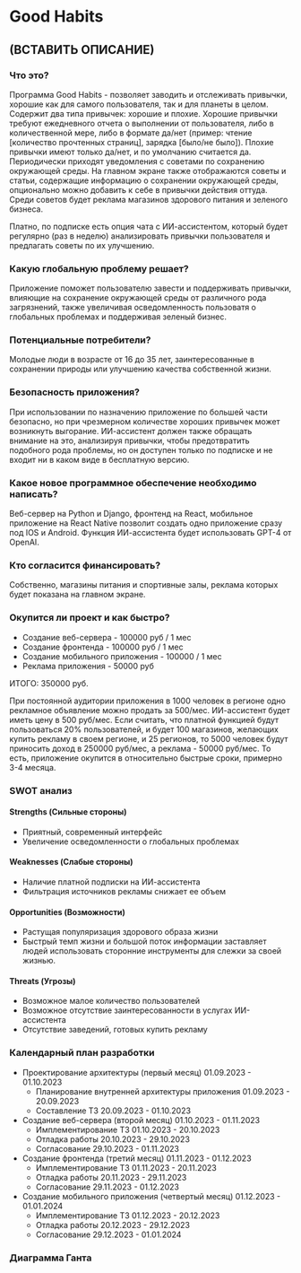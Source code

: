 # Good Habits

## (ВСТАВИТЬ ОПИСАНИЕ)

### Что это?

Программа Good Habits - позволяет заводить и отслеживать привычки,
хорошие как для самого пользователя, так и для планеты в
целом. Содержит два типа привычек: хорошие и плохие. Хорошие привычки
требуют ежедневного отчета о выполнении от пользователя, либо в
количественной мере, либо в формате да/нет (пример: чтение [количество
прочтенных страниц], зарядка [было/не было]). Плохие привычки имеют
только да/нет, и по умолчанию считается да. Периодически приходят
уведомления с советами по сохранению окружающей среды. На главном
экране также отображаются советы и статьи, содержащие информацию о
сохранении окружающей среды, опционально можно добавить к себе в
привычки действия оттуда. Среди советов будет реклама магазинов
здорового питания и зеленого бизнеса.

Платно, по подписке есть опция чата с
ИИ-ассистентом, который будет регулярно (раз в неделю) анализировать
привычки пользователя и предлагать советы по их улучшению.

### Какую глобальную проблему решает?

Приложение поможет пользователю завести и поддерживать привычки,
влияющие на сохранение окружающей среды от различного рода
загрязнений, также увеличивая осведомленность пользоватя о глобальных
проблемах и поддерживая зеленый бизнес.

### Потенциальные потребители?

Молодые люди в возрасте от 16 до 35 лет, заинтересованные в сохранении
природы или улучшению качества собственной жизни.

### Безопасность приложения?

При использовании по назначению приложение по большей части
безопасно, но при чрезмерном количестве хороших привычек может
возникнуть выгорание. ИИ-ассистент должен также обращать внимание на
это, анализируя привычки, чтобы предотвратить подобного рода проблемы,
но он доступен только по подписке и не входит ни в каком виде в
бесплатную версию.

### Какое новое программное обеспечение необходимо написать?

Веб-сервер на Python и Django, фронтенд на React, мобильное приложение
на React Native позволит создать одно приложение сразу под IOS и
Android. Функция ИИ-ассистента будет использовать GPT-4 от OpenAI.

### Кто согласится финансировать?

Собственно, магазины питания и спортивные залы, реклама которых будет
показана на главном экране.

### Окупится ли проект и как быстро?

- Создание веб-сервера - 100000 руб / 1 мес
- Создание фронтенда - 100000 руб / 1 мес
- Создание мобильного приложения - 100000 / 1 мес
- Реклама приложения - 50000 руб

ИТОГО: 350000 руб.

При постоянной аудитории приложения в 1000 человек в регионе одно
рекламное объявление можно продать за 500/мес. ИИ-ассистент будет
иметь цену в 500 руб/мес. Если считать, что платной функцией будут
пользоваться 20% пользователей, и будет 100 магазинов, желающих купить
рекламу в своем регионе, и 25 регионов, то 5000 человек будут
приносить доход в 250000 руб/мес, а реклама - 50000 руб/мес. То есть,
приложение окупится в относительно быстрые сроки, примерно 3-4 месяца.

### SWOT анализ

#### Strengths (Сильные стороны)

- Приятный, современный интерфейс
- Увеличение осведомленности о глобальных проблемах

#### Weaknesses (Слабые стороны)

- Наличие платной подписки на ИИ-ассистента
- Фильтрация источников рекламы снижает ее объем

#### Opportunities (Возможности)

- Растущая популяризация здорового образа жизни
- Быстрый темп жизни и большой поток информации заставляет людей
  использовать сторонние инструменты для слежки за своей жизнью.

#### Threats (Угрозы)

- Возможное малое количество пользователей
- Возможное отсутствие заинтересованности в услугах ИИ-ассистента
- Отсутствие заведений, готовых купить рекламу

### Календарный план разработки

- Проектирование архитектуры (первый месяц) 01.09.2023 - 01.10.2023
  - Планирование внутренней архитектуры приложения 01.09.2023 -
    20.09.2023 
  - Составление ТЗ 20.09.2023 - 01.10.2023
- Создание веб-сервера (второй месяц) 01.10.2023 - 01.11.2023
  - Имплементирование ТЗ 01.10.2023 - 20.10.2023
  - Отладка работы 20.10.2023 - 29.10.2023
  - Согласование 29.10.2023 - 01.11.2023
- Создание фронтенда (третий месяц) 01.11.2023 - 01.12.2023
  - Имплементирование ТЗ 01.11.2023 - 20.11.2023
  - Отладка работы 20.11.2023 - 29.11.2023
  - Согласование 29.11.2023 - 01.12.2023
- Создание мобильного приложения (четвертый месяц) 01.12.2023 -
  01.01.2024 
  - Имплементирование ТЗ 01.12.2023 - 20.12.2023
  - Отладка работы 20.12.2023 - 29.12.2023
  - Согласование 29.12.2023 - 01.01.2024

### Диаграмма Ганта
